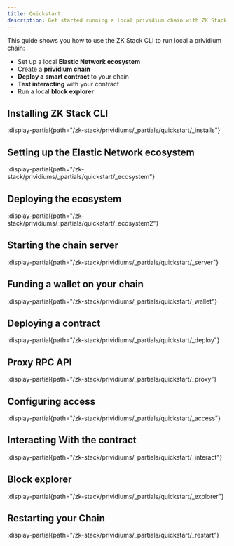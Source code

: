 ```yaml
---
title: Quickstart
description: Get started running a local prividium chain with ZK Stack.
---
```


This guide shows you how to use the ZK Stack CLI to run local a prividium chain:

- Set up a local **Elastic Network ecosystem**
- Create a **prividium chain**
- **Deploy a smart contract** to your chain
- **Test interacting** with your contract
- Run a local **block explorer**

## Installing ZK Stack CLI

:display-partial{path="/zk-stack/prividiums/_partials/quickstart/_installs"}

## Setting up the Elastic Network ecosystem

:display-partial{path="/zk-stack/prividiums/_partials/quickstart/_ecosystem"}

## Deploying the ecosystem

:display-partial{path="/zk-stack/prividiums/_partials/quickstart/_ecosystem2"}

## Starting the chain server

:display-partial{path="/zk-stack/prividiums/_partials/quickstart/_server"}

## Funding a wallet on your chain

:display-partial{path="/zk-stack/prividiums/_partials/quickstart/_wallet"}

## Deploying a contract

:display-partial{path="/zk-stack/prividiums/_partials/quickstart/_deploy"}

## Proxy RPC API

:display-partial{path="/zk-stack/prividiums/_partials/quickstart/_proxy"}

## Configuring access

:display-partial{path="/zk-stack/prividiums/_partials/quickstart/_access"}

## Interacting With the contract

:display-partial{path="/zk-stack/prividiums/_partials/quickstart/_interact"}

## Block explorer

:display-partial{path="/zk-stack/prividiums/_partials/quickstart/_explorer"}

## Restarting your Chain

:display-partial{path="/zk-stack/prividiums/_partials/quickstart/_restart"}
